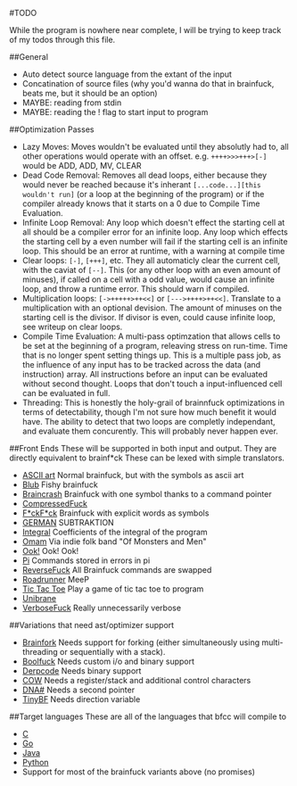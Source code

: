 #TODO

While the program is nowhere near complete, I will be trying to keep track of my todos through this file. 

##General
* Auto detect source language from the extant of the input
* Concatination of source files (why you'd wanna do that in brainfuck, beats me, but it should be an option)
* MAYBE: reading from stdin
* MAYBE: reading the ! flag to start input to program

##Optimization Passes
* Lazy Moves: Moves wouldn't be evaluated until they absolutly had to, all other operations would operate with an offset. e.g. ```++++>>>+++>[-]``` would be ADD, ADD, MV, CLEAR
* Dead Code Removal: Removes all dead loops, either because they would never be reached because it's inherant ```[...code...][this wouldn't run]``` (or a loop at the beginning of the program) or if the compiler already knows that it starts on a 0 due to Compile Time Evaluation.
* Infinite Loop Removal: Any loop which doesn't effect the starting cell at all should be a compiler error for an infinite loop. Any loop which effects the starting cell by a even number will fail if the starting cell is an infinite loop. This should be an error at runtime, with a warning at compile time
* Clear loops: ```[-]```, ```[+++]```, etc. They all automaticly clear the current cell, with the caviat of ```[--]```. This (or any other loop with an even amount of minuses), if called on a cell with a odd value, would cause an infinite loop, and throw a runtime error. This should warn if compiled.
* Multiplication loops: ```[->+++++>++<<]``` or ```[--->++++>++<<]```. Translate to a multiplication with an optional devision. The amount of minuses on the starting cell is the divisor. If divisor is even, could cause infinite loop, see writeup on clear loops.
* Compile Time Evaluation: A multi-pass optimzation that allows cells to be set at the beginning of a program, releaving stress on run-time. Time that is no longer spent setting things up. This is a multiple pass job, as the influence of any input has to be tracked across the data (and instruction) array. All instructions before an input can be evaluated without second thought. Loops that don't touch a input-influenced cell can be evaluated in full.
* Threading: This is honestly the holy-grail of brainnfuck optimizations in terms of detectability, though I'm not sure how much benefit it would have. The ability to detect that two loops are completly independant, and evaluate them concurently. This will probably never happen ever.

##Front Ends
These will be supported in both input and output. They are directly equivalent to brainf*ck These can be lexed with simple translators.

* [ASCII art](https://esolangs.org/wiki/ASCII_art) Normal brainfuck, but with the symbols as ascii art
* [Blub](https://esolangs.org/wiki/Blub) Fishy brainfuck
* [Braincrash](https://esolangs.org/wiki/Braincrash) Brainfuck with one symbol thanks to a command pointer
* [CompressedFuck](https://esolangs.org/wiki/CompressedFuck)
* [F\*ckF\*ck](https://esolangs.org/wiki/Fuckfuck) Brainfuck with explicit words as symbols
* [GERMAN](https://esolangs.org/wiki/GERMAN) SUBTRAKTION
* [Integral](https://esolangs.org/wiki/Integral) Coefficients of the integral of the program
* [Omam](https://esolangs.org/wiki/Omam) Via indie folk band "Of Monsters and Men"
* [Ook!](https://esolangs.org/wiki/Ook!) Ook! Ook!
* [Pi](https://esolangs.org/wiki/Pi) Commands stored in errors in pi
* [ReverseFuck](https://esolangs.org/wiki/ReverseFuck) All Brainfuck commands are swapped
* [Roadrunner](https://esolangs.org/wiki/Roadrunner) MeeP
* [Tic Tac Toe](https://esolangs.org/wiki/Tic_Tac_Toe) Play a game of tic tac toe to program
* [Unibrane](https://esolangs.org/wiki/Unibrain) 
* [VerboseFuck](https://esolangs.org/wiki/VerboseFuck) Really unnecessarily verbose

##Variations that need ast/optimizer support
* [Brainfork](https://esolangs.org/wiki/Brainfork) Needs support for forking (either simultaneously using multi-threading or sequentially with a stack).
* [Boolfuck](https://esolangs.org/wiki/Boolfuck) Needs custom i/o and binary support
* [Derpcode](https://esolangs.org/wiki/Derpcode) Needs binary support
* [COW](https://esolangs.org/wiki/COW) Needs a register/stack and additional control characters
* [DNA#](https://esolangs.org/wiki/DNA-Sharp) Needs a second pointer
* [TinyBF](https://esolangs.org/wiki/TinyBF) Needs direction variable

##Target languages
These are all of the languages that bfcc will compile to

* [C](https://en.wikipedia.org/wiki/C_(programming_language))
* [Go](https://en.wikipedia.org/wiki/Go_(programming_language))
* [Java](https://en.wikipedia.org/wiki/Java_(programming_language))
* [Python](https://en.wikipedia.org/wiki/Python_(programming_language))
* Support for most of the brainfuck variants above (no promises)

